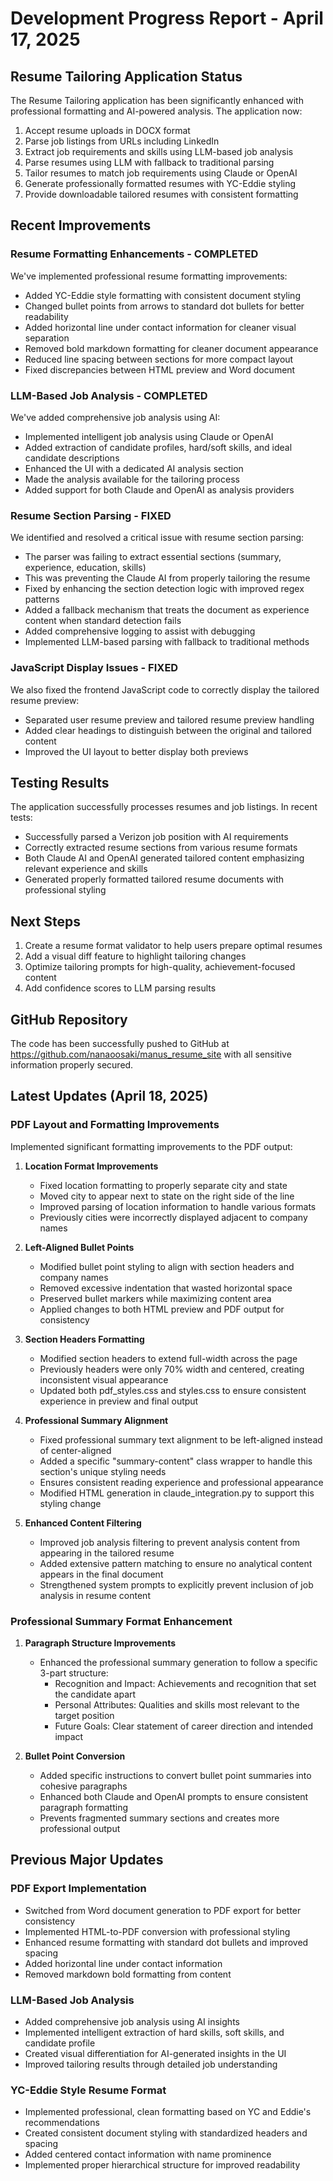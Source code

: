 # Development Progress Report - April 17, 2025

## Resume Tailoring Application Status

The Resume Tailoring application has been significantly enhanced with professional formatting and AI-powered analysis. The application now:

1. Accept resume uploads in DOCX format
2. Parse job listings from URLs including LinkedIn
3. Extract job requirements and skills using LLM-based job analysis
4. Parse resumes using LLM with fallback to traditional parsing
5. Tailor resumes to match job requirements using Claude or OpenAI
6. Generate professionally formatted resumes with YC-Eddie styling
7. Provide downloadable tailored resumes with consistent formatting

## Recent Improvements

### Resume Formatting Enhancements - COMPLETED

We've implemented professional resume formatting improvements:

- Added YC-Eddie style formatting with consistent document styling
- Changed bullet points from arrows to standard dot bullets for better readability
- Added horizontal line under contact information for cleaner visual separation
- Removed bold markdown formatting for cleaner document appearance
- Reduced line spacing between sections for more compact layout
- Fixed discrepancies between HTML preview and Word document

### LLM-Based Job Analysis - COMPLETED

We've added comprehensive job analysis using AI:

- Implemented intelligent job analysis using Claude or OpenAI
- Added extraction of candidate profiles, hard/soft skills, and ideal candidate descriptions
- Enhanced the UI with a dedicated AI analysis section
- Made the analysis available for the tailoring process
- Added support for both Claude and OpenAI as analysis providers

### Resume Section Parsing - FIXED

We identified and resolved a critical issue with resume section parsing:

- The parser was failing to extract essential sections (summary, experience, education, skills)
- This was preventing the Claude AI from properly tailoring the resume
- Fixed by enhancing the section detection logic with improved regex patterns
- Added a fallback mechanism that treats the document as experience content when standard detection fails
- Added comprehensive logging to assist with debugging
- Implemented LLM-based parsing with fallback to traditional methods

### JavaScript Display Issues - FIXED

We also fixed the frontend JavaScript code to correctly display the tailored resume preview:

- Separated user resume preview and tailored resume preview handling
- Added clear headings to distinguish between the original and tailored content
- Improved the UI layout to better display both previews

## Testing Results

The application successfully processes resumes and job listings. In recent tests:

- Successfully parsed a Verizon job position with AI requirements
- Correctly extracted resume sections from various resume formats
- Both Claude AI and OpenAI generated tailored content emphasizing relevant experience and skills
- Generated properly formatted tailored resume documents with professional styling

## Next Steps

1. Create a resume format validator to help users prepare optimal resumes
2. Add a visual diff feature to highlight tailoring changes
3. Optimize tailoring prompts for high-quality, achievement-focused content
4. Add confidence scores to LLM parsing results

## GitHub Repository

The code has been successfully pushed to GitHub at https://github.com/nanaoosaki/manus_resume_site with all sensitive information properly secured.

## Latest Updates (April 18, 2025)

### PDF Layout and Formatting Improvements

Implemented significant formatting improvements to the PDF output:

1. **Location Format Improvements**
   - Fixed location formatting to properly separate city and state
   - Moved city to appear next to state on the right side of the line
   - Improved parsing of location information to handle various formats
   - Previously cities were incorrectly displayed adjacent to company names
   
2. **Left-Aligned Bullet Points**
   - Modified bullet point styling to align with section headers and company names
   - Removed excessive indentation that wasted horizontal space
   - Preserved bullet markers while maximizing content area
   - Applied changes to both HTML preview and PDF output for consistency

2. **Section Headers Formatting**
   - Modified section headers to extend full-width across the page
   - Previously headers were only 70% width and centered, creating inconsistent visual appearance
   - Updated both pdf_styles.css and styles.css to ensure consistent experience in preview and final output

3. **Professional Summary Alignment**
   - Fixed professional summary text alignment to be left-aligned instead of center-aligned
   - Added a specific "summary-content" class wrapper to handle this section's unique styling needs
   - Ensures consistent reading experience and professional appearance
   - Modified HTML generation in claude_integration.py to support this styling change

4. **Enhanced Content Filtering**
   - Improved job analysis filtering to prevent analysis content from appearing in the tailored resume
   - Added extensive pattern matching to ensure no analytical content appears in the final document
   - Strengthened system prompts to explicitly prevent inclusion of job analysis in resume content

### Professional Summary Format Enhancement

1. **Paragraph Structure Improvements**
   - Enhanced the professional summary generation to follow a specific 3-part structure:
     - Recognition and Impact: Achievements and recognition that set the candidate apart
     - Personal Attributes: Qualities and skills most relevant to the target position
     - Future Goals: Clear statement of career direction and intended impact
   
2. **Bullet Point Conversion**
   - Added specific instructions to convert bullet point summaries into cohesive paragraphs
   - Enhanced both Claude and OpenAI prompts to ensure consistent paragraph formatting
   - Prevents fragmented summary sections and creates more professional output

## Previous Major Updates

### PDF Export Implementation

- Switched from Word document generation to PDF export for better consistency
- Implemented HTML-to-PDF conversion with professional styling
- Enhanced resume formatting with standard dot bullets and improved spacing
- Added horizontal line under contact information
- Removed markdown bold formatting from content

### LLM-Based Job Analysis

- Added comprehensive job analysis using AI insights
- Implemented intelligent extraction of hard skills, soft skills, and candidate profile
- Created visual differentiation for AI-generated insights in the UI
- Improved tailoring results through detailed job understanding

### YC-Eddie Style Resume Format

- Implemented professional, clean formatting based on YC and Eddie's recommendations
- Created consistent document styling with standardized headers and spacing
- Added centered contact information with name prominence
- Implemented proper hierarchical structure for improved readability 